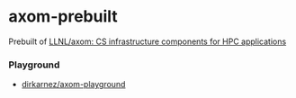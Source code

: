 axom-prebuilt
=============
Prebuilt of [LLNL/axom: CS infrastructure components for HPC applications](https://github.com/LLNL/axom)

### Playground
- [dirkarnez/axom-playground](https://github.com/dirkarnez/axom-playground)